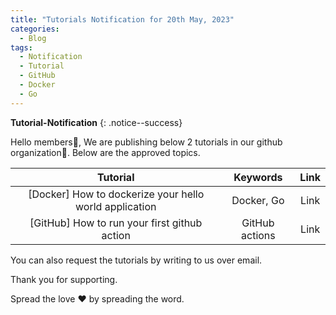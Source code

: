 ```yaml
---
title: "Tutorials Notification for 20th May, 2023"
categories:
  - Blog
tags:
  - Notification
  - Tutorial
  - GitHub
  - Docker
  - Go
---
```


**Tutorial-Notification** 
{: .notice--success}

Hello members👋, We are publishing below 2 tutorials in our github organization🏫. Below are the approved topics.

| **Tutorial** | **Keywords** | **Link** |
|:-----:|:-----:|:-----:|
| [Docker] How to dockerize your hello world application | Docker, Go| Link |
| [GitHub] How to run your first github action       | GitHub actions | Link |

You can also request the tutorials by writing to us over email.

Thank you for supporting.

Spread the love ❤️ by spreading the word.
